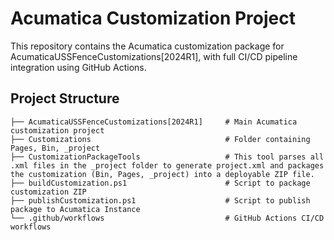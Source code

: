 ﻿# Acumatica Customization Project
This repository contains the Acumatica customization package for AcumaticaUSSFenceCustomizations[2024R1], with full CI/CD pipeline integration using GitHub Actions.

## Project Structure
```
├── AcumaticaUSSFenceCustomizations[2024R1]     # Main Acumatica customization project
├── Customizations                              # Folder containing Pages, Bin, _project
├── CustomizationPackageTools                   # This tool parses all .xml files in the _project folder to generate project.xml and packages the customization (Bin, Pages, _project) into a deployable ZIP file.
├── buildCustomization.ps1                      # Script to package customization ZIP
├── publishCustomization.ps1                    # Script to publish package to Acumatica Instance
└── .github/workflows                           # GitHub Actions CI/CD workflows
```
